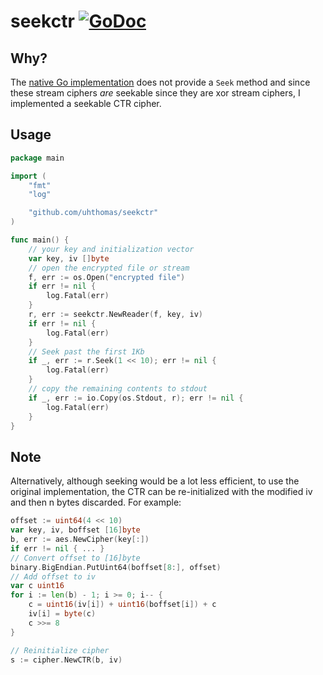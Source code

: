 # seekctr [![GoDoc](https://godoc.org/github.com/uhthomas/seekctr?status.svg)](https://godoc.org/github.com/uhthomas/seekctr)

## Why?
The [native Go implementation](https://golang.org/pkg/crypto/cipher) does not provide a `Seek` method and since these stream ciphers _are_ seekable since they are xor stream ciphers, I implemented a seekable CTR cipher.

## Usage
```go
package main

import (
	"fmt"
	"log"

	"github.com/uhthomas/seekctr"
)

func main() {
	// your key and initialization vector
	var key, iv []byte
	// open the encrypted file or stream
	f, err := os.Open("encrypted file")
	if err != nil {
		log.Fatal(err)
	}
	r, err := seekctr.NewReader(f, key, iv)
	if err != nil {
		log.Fatal(err)
	}
	// Seek past the first 1Kb
	if _, err := r.Seek(1 << 10); err != nil {
		log.Fatal(err)
	}
	// copy the remaining contents to stdout
	if _, err := io.Copy(os.Stdout, r); err != nil {
		log.Fatal(err)
	}
}
```

## Note
Alternatively, although seeking would be a lot less efficient, to use the original implementation, the CTR can be re-initialized with the modified iv and then n bytes discarded. For example:
```go
offset := uint64(4 << 10)
var key, iv, boffset [16]byte
b, err := aes.NewCipher(key[:])
if err != nil { ... }
// Convert offset to [16]byte
binary.BigEndian.PutUint64(boffset[8:], offset)
// Add offset to iv
var c uint16
for i := len(b) - 1; i >= 0; i-- {
	c = uint16(iv[i]) + uint16(boffset[i]) + c
	iv[i] = byte(c)
	c >>= 8
}

// Reinitialize cipher
s := cipher.NewCTR(b, iv)
```
